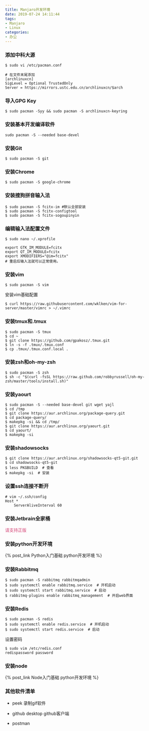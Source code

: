 ```yaml
---
title: Manjaro开发环境
date: 2019-07-24 14:11:44
tags: 
- Manjaro
- Linux
categories:
- 办公
---
```


### 添加中科大源
```shell
$ sudo vi /etc/pacman.conf
```
```shell
# 在文件末尾添加
[archlinuxcn]
SigLevel = Optional TrustedOnly
Server = https://mirrors.ustc.edu.cn/archlinuxcn/$arch
```

### 导入GPG Key
```shell
$ sudo pacman -Syy && sudo pacman -S archlinuxcn-keyring
```

### 安装基本开发编译软件
```shell
sudo pacman -S --needed base-devel
```

### 安装Git
```shell
$ sudo pacman -S git
```

### 安装Chrome

```shell
$ sudo pacman -S google-chrome
```

### 安装搜狗拼音输入法

```shell
$ sudo pacman -S fcitx-im #默认全部安装
$ sudo pacman -S fcitx-configtool
$ sudo pacman -S fcitx-sogoupinyin
```
### 编辑输入法配置文件

```shell
$ sudo nano ~/.xprofile

export GTK_IM_MODULE=fcitx
export QT_IM_MODULE=fcitx
export XMODIFIERS="@im=fcitx"
# 重启后输入法就可以正常使用。
```

### 安装vim

```shell
$ sudo pacman -S vim
```
安装vim基础配置

```shell
$ curl https://raw.githubusercontent.com/wklken/vim-for-server/master/vimrc > ~/.vimrc
```

### 安装tmux和.tmux

```shell
$ sudo pacman -S tmux
$ cd ~
$ git clone https://github.com/gpakosz/.tmux.git
$ ln -s -f .tmux/.tmux.conf
$ cp .tmux/.tmux.conf.local .
```

### 安装zsh和oh-my-zsh

```shell
$ sudo pacman -S zsh
$ sh -c "$(curl -fsSL https://raw.github.com/robbyrussell/oh-my-zsh/master/tools/install.sh)"
```

### 安装yaourt

```shell
$ sudo pacman -S --needed base-devel git wget yajl
$ cd /tmp
$ git clone https://aur.archlinux.org/package-query.git
$ cd package-query/
$ makepkg -si && cd /tmp/
$ git clone https://aur.archlinux.org/yaourt.git
$ cd yaourt/
$ makepkg -si
```

### 安装shadowsocks

```shell
$ git clone https://aur.archlinux.org/shadowsocks-qt5-git.git
$ cd shadowsocks-qt5-git
$ less PKGBUILD  # 查看
$ makepkg -si  # 安装
```

### 设置ssh连接不断开

```shell
# vim ~/.ssh/config
Host *
    ServerAliveInterval 60
```

### 安装Jetbrain全家桶

<font color="#d44375">请支持正版</font>

### 安装python开发环境

 {% post_link Python入门基础 python开发环境 %}

### 安装Rabbitmq

```shell
$ sudo pacman -S rabbitmq rabbitmqadmin
$ sudo systemctl enable rabbitmq.service  # 开机启动
$ sudo systemctl start rabbitmq.service  # 启动
$ rabbitmq-plugins enable rabbitmq_management  # 开启web界面
```

### 安装Redis
```shell
$ sudo pacman -S redis
$ sudo systemctl enable redis.service  # 开机启动
$ sudo systemctl start redis.service  # 启动
```
设置密码

```shell
$ sudo vim /etc/redis.conf
redispassword password
```

### 安装node

 {% post_link Node入门基础 python开发环境 %}

### 其他软件清单

* peek 录制gif软件

* github desktop github客户端

* postman